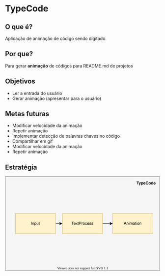 # TypeCode

## O que é?
Aplicação de animação de código sendo digitado.

## Por que?
Para gerar **animação** de códigos para README.md de projetos

## Objetivos
- Ler a entrada do usuário
- Gerar animação (apresentar para o usuário)

## Metas futuras
- Modificar velocidade da animação 
- Repetir animação
- Implementar detecção de palavras chaves no código
- Compartilhar em gif 
- Modificar velocidade da animação 
- Repetir animação

## Estratégia
![Estratégia](./assets/Typecode.svg)
